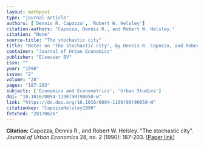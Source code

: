 ```yaml
---
layout: mathpost
type: "journal-article"
authors: ['Dennis R. Capozza', 'Robert W. Helsley']
citation-authors: "Capozza, Dennis R., and Robert W. Helsley."
citation: "None"
source-title: "The stochastic city"
title: "Notes on 'The stochastic city', by Dennis R. Capozza, and Robert W. Helsley"
container: "Journal of Urban Economics"
publisher: "Elsevier BV"
issn: ""
year: "1990"
issue: "2"
volume: "28"
pages: "187-203"
subjects: ['Economics and Econometrics', 'Urban Studies']
doi: "10.1016/0094-1190(90)90050-w"
link: "https://dx.doi.org/10.1016/0094-1190(90)90050-W"
citationkey: "CapozzaHelsley1990"
fetched: "20170626"
---
```


**Citation:** Capozza, Dennis R., and Robert W. Helsley. "The stochastic city". *Journal of Urban Economics* 28, no. 2 (1990): 187-203. [[Paper link](https://dx.doi.org/10.1016/0094-1190(90)90050-W)]